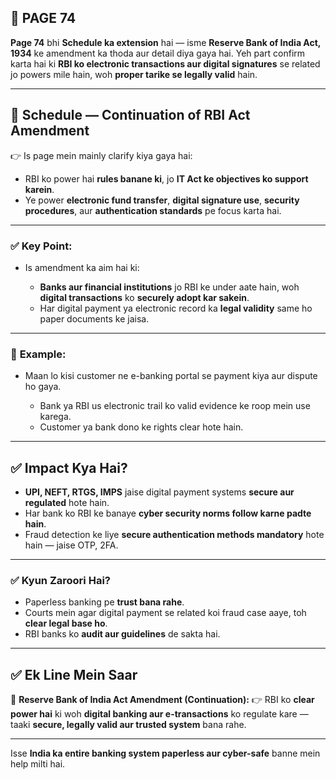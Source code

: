 ## 📄 **PAGE 74**

**Page 74** bhi **Schedule ka extension** hai — isme **Reserve Bank of India Act, 1934** ke amendment ka thoda aur detail diya gaya hai.
Yeh part confirm karta hai ki **RBI ko electronic transactions aur digital signatures** se related jo powers mile hain, woh **proper tarike se legally valid** hain.

---

## 🔹 **Schedule — Continuation of RBI Act Amendment**

👉 Is page mein mainly clarify kiya gaya hai:

* RBI ko power hai **rules banane ki**, jo **IT Act ke objectives ko support karein**.
* Ye power **electronic fund transfer**, **digital signature use**, **security procedures**, aur **authentication standards** pe focus karta hai.

---

### ✅ **Key Point:**

* Is amendment ka aim hai ki:

  * **Banks aur financial institutions** jo RBI ke under aate hain, woh **digital transactions** ko **securely adopt kar sakein**.
  * Har digital payment ya electronic record ka **legal validity** same ho paper documents ke jaisa.

---

### 🧩 **Example:**

* Maan lo kisi customer ne e-banking portal se payment kiya aur dispute ho gaya.

  * Bank ya RBI us electronic trail ko valid evidence ke roop mein use karega.
  * Customer ya bank dono ke rights clear hote hain.

---

## ✅ **Impact Kya Hai?**

* **UPI, NEFT, RTGS, IMPS** jaise digital payment systems **secure aur regulated** hote hain.
* Har bank ko RBI ke banaye **cyber security norms follow karne padte hain**.
* Fraud detection ke liye **secure authentication methods mandatory** hote hain — jaise OTP, 2FA.

---

### ✅ **Kyun Zaroori Hai?**

* Paperless banking pe **trust bana rahe**.
* Courts mein agar digital payment se related koi fraud case aaye, toh **clear legal base ho**.
* RBI banks ko **audit aur guidelines** de sakta hai.

---

## ✅ **Ek Line Mein Saar**

📌 **Reserve Bank of India Act Amendment (Continuation):**
👉 RBI ko **clear power hai** ki woh **digital banking aur e-transactions** ko regulate kare — taaki **secure, legally valid aur trusted system** bana rahe.

---

Isse **India ka entire banking system paperless aur cyber-safe** banne mein help milti hai.

